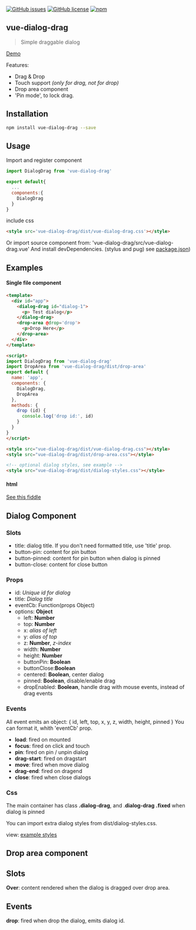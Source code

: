 
[![GitHub issues](https://img.shields.io/github/issues/emiliorizzo/vue-dialog-drag.svg)](https://github.com/emiliorizzo/vue-dialog-drag/issues) [![GitHub license](https://img.shields.io/badge/license-MIT-blue.svg)](https://raw.githubusercontent.com/emiliorizzo/vue-dialog-drag/master/LICENSE) [![npm](https://img.shields.io/npm/v/vue-dialog-drag.svg)](https://www.npmjs.com/package/vue-dialog-drag)

## vue-dialog-drag

> Simple draggable dialog

[Demo](https://emiliorizzo.github.io/vue-dialog-drag/)

Features:

- Drag & Drop
- Touch support *(only for drag, not for drop)*
- Drop area component 
- 'Pin mode', to lock drag.

## Installation

``` bash
npm install vue-dialog-drag --save

```
## Usage
 
Import and register component

``` javascript
import DialogDrag from 'vue-dialog-drag'

export default{
  ...
  components:{
    DialogDrag
  }
}
```

include css 
``` html
<style src='vue-dialog-drag/dist/vue-dialog-drag.css'></style>

```
Or import source component from: 'vue-dialog-drag/src/vue-dialog-drag.vue'
And install devDependencies. (stylus and pug) 
see [package.json](https://github.com/emiliorizzo/vue-dialog-drag/blob/master/package.json))

## Examples 

#### Single file component
```html
<template>
  <div id="app">
    <dialog-drag id="dialog-1">
      <p> Test dialog</p>
    </dialog-drag>
    <drop-area @drop='drop'>
      <p>Drop Here</p>
    </drop-area>
  </div>
</template>

<script>  
import DialogDrag from 'vue-dialog-drag'
import DropArea from 'vue-dialog-drag/dist/drop-area'
export default {
  name: 'app',
  components: {
    DialogDrag,
    DropArea
  },
  methods: {
    drop (id) {
      console.log('drop id:', id)
    }
  }
}
</script>

<style src="vue-dialog-drag/dist/vue-dialog-drag.css"></style>
<style src="vue-dialog-drag/dist/drop-area.css"></style>

<!-- optional dialog styles, see example -->
<style src="vue-dialog-drag/dist/dialog-styles.css"></style>

```
#### html
 
  [See this fiddle](https://jsfiddle.net/emii/g7hojq7m/)

## Dialog Component
### Slots

  - title: dialog title. If you don't need formatted title, use 'title' prop.  
  - button-pin: content for pin button
  - button-pinned: content for pin button when dialog is pinned
  - button-close: content for close button

### Props

  - id: *Unique id for dialog*
  - title: *Dialog title*
  - eventCb: Function(props Object) 
  - options: **Object**
    - left: **Number**
    - top: **Number**
    - x: *alias of left*
    - y: *alias of top*
    - z: **Number**, *z-index*
    - width: **Number**
    - height: **Number**
    - buttonPin: **Boolean**
    - buttonClose:**Boolean**
    - centered: **Boolean**, center dialog
    - pinned: **Boolean**, disable/enable drag
    - dropEnabled: **Boolean**, handle drag with mouse events, instead of drag events 


### Events
  
  All event emits an object: { id, left, top, x, y, z, width, height, pinned }
  You can format it, whith 'eventCb' prop.

  -  **load**: fired on mounted
  -  **focus**: fired on click and touch 
  -  **pin**: fired on pin / unpin dialog 
  -  **drag-start**: fired on dragstart 
  - **move**: fired when move dialog 
  - **drag-end**: fired on dragend
  - **close**: fired when close dialogs
  
  

### Css
  
  The main container has class **.dialog-drag**, and .**dialog-drag** **.fixed** when dialog is pinned

  You can import extra dialog styles from dist/dialog-styles.css.

  view: [example styles](https://github.com/emiliorizzo/vue-dialog-drag/blob/master/src/dialog-styles.styl) 

## Drop area component

## Slots
  
  **Over**: content rendered when the dialog is dragged over drop area.

## Events
  
  **drop**: fired when drop the dialog, emits dialog id.

